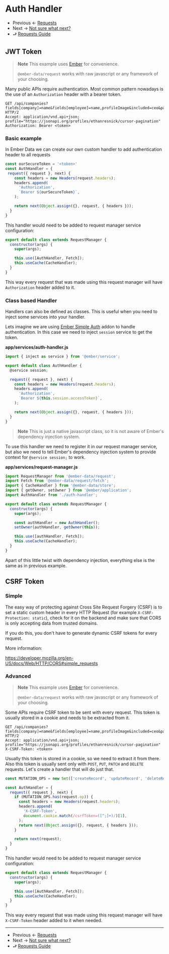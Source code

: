 # Auth Handler

- Previous ← [Requests](./0-basic-usage.md)
- Next → [Not sure what next?](./something.md)
- ⮐ [Requests Guide](../index.md)

## JWT Token 

> **Note**
> This example uses [Ember](https://emberjs.com/) for convenience.
>
> `@ember-data/request` works with raw javascript or any framework of your choosing.

Many public APIs require authentication. Most common pattern nowadays is the use of an `Authorization` header with a bearer token.

```HTTP
GET /api/companies?fields[company]=name&fields[employee]=name,profileImage&included=ceo&page[size]=10 HTTP/2
Accept: application/vnd.api+json; profile="https://jsonapi.org/profiles/ethanresnick/cursor-pagination"
Authorization: Bearer <token>
```

### Basic example

In Ember Data we can create our own custom handler to add authentication header to all requests

```js
const ourSecureToken = '<token>'
const AuthHandler = {
 request({ request }, next) {
    const headers = new Headers(request.headers);
    headers.append(
      'Authorization',
      `Bearer ${ourSecureToken}`,
    );

    return next(Object.assign({}, request, { headers }));
  }
}
```

This handler would need to be added to request manager service configuration:

```js
export default class extends RequestManager {
  constructor(args) {
    super(args);

    this.use([AuthHandler, Fetch]);
    this.useCache(CacheHandler);
  }
}
```

This way every request that was made using this request manager will have `Authorization` header added to it.

### Class based Handler

Handlers can also be defined as classes. This is useful when you need to inject some services into your handler.

Lets imagine we are using [Ember Simple Auth](https://github.com/simplabs/ember-simple-auth) addon to handle authentication. In this case we need to inject `session` service to get the token.

**app/services/auth-handler.js**

```js
import { inject as service } from '@ember/service';

export default class AuthHandler {
  @service session;

  request({ request }, next) {
    const headers = new Headers(request.headers);
    headers.append(
      'Authorization',
      `Bearer ${this.session.accessToken}`,
    );

    return next(Object.assign({}, request, { headers }));
  }
}
```

> **Note**
> This is just a native javascript class, so it is not aware of Ember's dependency injection system.

To use this handler we need to register it in our request manager service, but also we need to tell Ember's dependency injection system to provide context for `@service session;` to work.

**app/services/request-manager.js**

```js
import RequestManager from '@ember-data/request';
import Fetch from '@ember-data/request/fetch';
import { CacheHandler } from '@ember-data/store';
import { getOwner, setOwner } from '@ember/application';
import AuthHandler from './auth-handler';

export default class extends RequestManager {
  constructor(args) {
    super(args);

    const authHandler = new AuthHandler();
    setOwner(authHandler, getOwner(this));

    this.use([authHandler, Fetch]);
    this.useCache(CacheHandler);
  }
}
```

Apart of this little twist with dependency injection, everything else is the same as in previous example.

## CSRF Token

### Simple

The easy way of protecting against Cross Site Request Forgery (CSRF) is to set a static custom header in every HTTP Request (for example `X-CSRF-Protection: static`), check for it on the backend and make sure that CORS is only accepting data from trusted domains.

If you do this, you don't have to generate dynamic CSRF tokens for every request.

More information:

https://developer.mozilla.org/en-US/docs/Web/HTTP/CORS#simple_requests

### Advanced


> **Note**
> This example uses [Ember](https://emberjs.com/) for convenience.
>
> `@ember-data/request` works with raw javascript or any framework of your choosing.

Some APIs require CSRF token to be sent with every request. This token is usually stored in a cookie and needs to be extracted from it.

```HTTP
GET /api/companies?fields[company]=name&fields[employee]=name,profileImage&included=ceo&page[size]=10 HTTP/2
Accept: application/vnd.api+json; profile="https://jsonapi.org/profiles/ethanresnick/cursor-pagination"
X-CSRF-Token: <token>
```

Usually this token is stored in a cookie, so we need to extract it from there. Also this token is usually sent only with `POST`, `PUT`, `PATCH` and `DELETE` requests. Let's create a handler that will do just that.

```js
const MUTATION_OPS = new Set(['createRecord', 'updateRecord', 'deleteRecord']);

const AuthHandler = {
  request({ request }, next) {
    if (MUTATION_OPS.has(request.op)) {
      const headers = new Headers(request.headers);
      headers.append(
        'X-CSRF-Token',
        document.cookie.match(/csrfToken=([^;]+)/)[1],
      );
      return next(Object.assign({}, request, { headers }));
    }

    return next(request);
  }
}
```

This handler would need to be added to request manager service configuration:

```js
export default class extends RequestManager {
  constructor(args) {
    super(args);

    this.use([AuthHandler, Fetch]);
    this.useCache(CacheHandler);
  }
}
```

This way every request that was made using this request manager will have `X-CSRF-Token` header added to it when needed.


---

- Previous ← [Requests](./0-basic-usage.md)
- Next → [Not sure what next?](./something.md)
- ⮐ [Requests Guide](../index.md)
